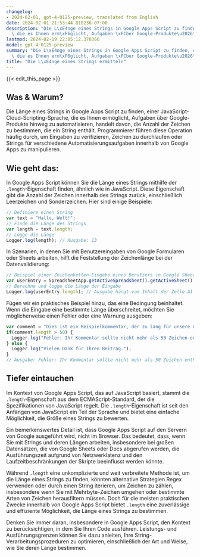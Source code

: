 ```yaml
---
changelog:
- 2024-02-01, gpt-4-0125-preview, translated from English
date: 2024-02-01 21:53:44.810236-07:00
description: "Die L\xE4nge eines Strings in Google Apps Script zu finden, einer JavaScript-Cloud-Scripting-Sprache,\
  \ die es Ihnen erm\xF6glicht, Aufgaben \xFCber Google-Produkte\u2026"
lastmod: 2024-02-19 22:05:12.370366
model: gpt-4-0125-preview
summary: "Die L\xE4nge eines Strings in Google Apps Script zu finden, einer JavaScript-Cloud-Scripting-Sprache,\
  \ die es Ihnen erm\xF6glicht, Aufgaben \xFCber Google-Produkte\u2026"
title: "Die L\xE4nge eines Strings ermitteln"
---
```


{{< edit_this_page >}}

## Was & Warum?
Die Länge eines Strings in Google Apps Script zu finden, einer JavaScript-Cloud-Scripting-Sprache, die es Ihnen ermöglicht, Aufgaben über Google-Produkte hinweg zu automatisieren, handelt davon, die Anzahl der Zeichen zu bestimmen, die ein String enthält. Programmierer führen diese Operation häufig durch, um Eingaben zu verifizieren, Zeichen zu durchlaufen oder Strings für verschiedene Automatisierungsaufgaben innerhalb von Google Apps zu manipulieren.

## Wie geht das:
In Google Apps Script können Sie die Länge eines Strings mithilfe der `.length`-Eigenschaft finden, ähnlich wie in JavaScript. Diese Eigenschaft gibt die Anzahl der Zeichen innerhalb des Strings zurück, einschließlich Leerzeichen und Sonderzeichen. Hier sind einige Beispiele:

```javascript
// Definiere einen String
var text = "Hallo, Welt!";
// Finde die Länge des Strings
var length = text.length;
// Logge die Länge
Logger.log(length); // Ausgabe: 13
```

In Szenarien, in denen Sie mit Benutzereingaben von Google Formularen oder Sheets arbeiten, hilft die Feststellung der Zeichenlänge bei der Datenvalidierung:

```javascript
// Beispiel einer Zeichenketten-Eingabe eines Benutzers in Google Sheets
var userEntry = SpreadsheetApp.getActiveSpreadsheet().getActiveSheet().getRange("A1").getValue();
// Berechne und logge die Länge der Eingabe
Logger.log(userEntry.length); // Ausgabe hängt vom Inhalt der Zelle A1 ab
```

Fügen wir ein praktisches Beispiel hinzu, das eine Bedingung beinhaltet. Wenn die Eingabe eine bestimmte Länge überschreitet, möchten Sie möglicherweise einen Fehler oder eine Warnung ausgeben:

```javascript
var comment = "Dies ist ein Beispielkommentar, der zu lang für unsere Datenbank ist.";
if(comment.length > 50) {
  Logger.log("Fehler: Ihr Kommentar sollte nicht mehr als 50 Zeichen enthalten.");
} else {
  Logger.log("Vielen Dank für Ihren Beitrag.");
}
// Ausgabe: Fehler: Ihr Kommentar sollte nicht mehr als 50 Zeichen enthalten.
```

## Tiefer eintauchen
Im Kontext von Google Apps Script, das auf JavaScript basiert, stammt die `.length`-Eigenschaft aus dem ECMAScript-Standard, der die Spezifikationen von JavaScript regelt. Die `.length`-Eigenschaft ist seit den Anfängen von JavaScript ein Teil der Sprache und bietet eine einfache Möglichkeit, die Größe eines Strings zu bewerten.

Ein bemerkenswertes Detail ist, dass Google Apps Script auf den Servern von Google ausgeführt wird, nicht im Browser. Das bedeutet, dass, wenn Sie mit Strings und deren Längen arbeiten, insbesondere bei großen Datensätzen, die von Google Sheets oder Docs abgerufen werden, die Ausführungszeit aufgrund von Netzwerklatenz und den Laufzeitbeschränkungen der Skripte beeinflusst werden könnte.

Während `.length` eine unkomplizierte und weit verbreitete Methode ist, um die Länge eines Strings zu finden, könnten alternative Strategien Regex verwenden oder durch einen String iterieren, um Zeichen zu zählen, insbesondere wenn Sie mit Mehrbyte-Zeichen umgehen oder bestimmte Arten von Zeichen herausfiltern müssen. Doch für die meisten praktischen Zwecke innerhalb von Google Apps Script bietet `.length` eine zuverlässige und effiziente Möglichkeit, die Länge eines Strings zu bestimmen.

Denken Sie immer daran, insbesondere in Google Apps Script, den Kontext zu berücksichtigen, in dem Sie Ihren Code ausführen. Leistungs- und Ausführungsgrenzen können Sie dazu anleiten, Ihre String-Verarbeitungsprozeduren zu optimieren, einschließlich der Art und Weise, wie Sie deren Länge bestimmen.
